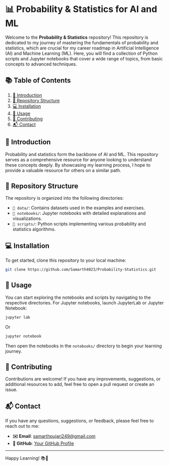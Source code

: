 # 📊 Probability & Statistics for AI and ML

Welcome to the **Probability & Statistics** repository! This repository is dedicated to my journey of mastering the fundamentals of probability and statistics, which are crucial for my career roadmap in Artificial Intelligence (AI) and Machine Learning (ML). Here, you will find a collection of Python scripts and Jupyter notebooks that cover a wide range of topics, from basic concepts to advanced techniques.

## 📚 Table of Contents

1. [📜 Introduction](#-introduction)
2. [📁 Repository Structure](#-repository-structure)
3. [💻 Installation](#-installation)
4. [🚀 Usage](#-usage)
5. [🤝 Contributing](#-contributing)
6. [📬 Contact](#-contact)

## 📜 Introduction

Probability and statistics form the backbone of AI and ML. This repository serves as a comprehensive resource for anyone looking to understand these concepts deeply. By showcasing my learning process, I hope to provide a valuable resource for others on a similar path.

## 📁 Repository Structure

The repository is organized into the following directories:

- `📂 data/`: Contains datasets used in the examples and exercises.
- `📂 notebooks/`: Jupyter notebooks with detailed explanations and visualizations.
- `📂 scripts/`: Python scripts implementing various probability and statistics algorithms.


## 💻 Installation

To get started, clone this repository to your local machine:

```bash
git clone https://github.com/Samarth4023/Probability-Statistics.git
```

## 🚀 Usage

You can start exploring the notebooks and scripts by navigating to the respective directories. For Jupyter notebooks, launch JupyterLab or Jupyter Notebook:

```bash
jupyter lab
```

Or

```bash
jupyter notebook
```

Then open the notebooks in the `notebooks/` directory to begin your learning journey.

## 🤝 Contributing

Contributions are welcome! If you have any improvements, suggestions, or additional resources to add, feel free to open a pull request or create an issue.

## 📬 Contact

If you have any questions, suggestions, or feedback, please feel free to reach out to me:

- **✉️ Email**: samarthpujari249@gmail.com
- **🐙 GitHub**: [Your GitHub Profile](https://github.com/Samarth4023)

---

Happy Learning! 📚🚀
